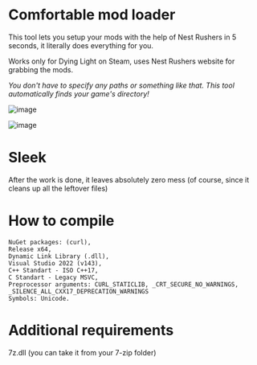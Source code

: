 # Comfortable mod loader
This tool lets you setup your mods with the help of Nest Rushers in 5 seconds, it literally does everything for you.

Works only for Dying Light on Steam, uses Nest Rushers website for grabbing the mods.

*You don't have to specify any paths or something like that. This tool automatically finds your game's directory!*

![image](https://user-images.githubusercontent.com/52250786/235341071-7f2088c7-69c2-49a8-bc53-6d5d4ab3f088.png)

![image](https://user-images.githubusercontent.com/52250786/235354379-3917f65c-1db3-4364-9ac1-976efcdc7074.png)

# Sleek
After the work is done, it leaves absolutely zero mess (of course, since it cleans up all the leftover files)

# How to compile
```
NuGet packages: (curl),
Release x64,
Dynamic Link Library (.dll),
Visual Studio 2022 (v143),
C++ Standart - ISO C++17,
C Standart - Legacy MSVC,
Preprocessor arguments: CURL_STATICLIB, _CRT_SECURE_NO_WARNINGS, _SILENCE_ALL_CXX17_DEPRECATION_WARNINGS
Symbols: Unicode.
```

# Additional requirements
7z.dll (you can take it from your 7-zip folder)
